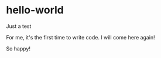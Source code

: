 # hello-world
Just a test

For me, it's the first time to write code.
I will come here again!

So happy!
